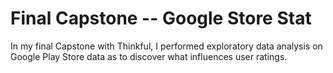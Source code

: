 # Final Capstone -- Google Store Stat
In my final Capstone with Thinkful, I performed exploratory data analysis on Google Play Store data as to discover what influences user ratings.
